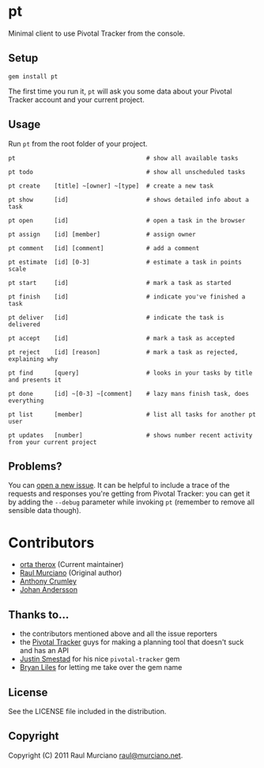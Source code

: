 # pt

Minimal client to use Pivotal Tracker from the console.

## Setup

    gem install pt

The first time you run it, `pt` will ask you some data about your Pivotal Tracker account and your current project.

## Usage

Run `pt` from the root folder of your project.

    pt                                     # show all available tasks

    pt todo                                # show all unscheduled tasks

    pt create    [title] ~[owner] ~[type]  # create a new task

    pt show      [id]                      # shows detailed info about a task

    pt open      [id]                      # open a task in the browser

    pt assign    [id] [member]             # assign owner

    pt comment   [id] [comment]            # add a comment

    pt estimate  [id] [0-3]                # estimate a task in points scale

    pt start     [id]                      # mark a task as started

    pt finish    [id]                      # indicate you've finished a task

    pt deliver   [id]                      # indicate the task is delivered

    pt accept    [id]                      # mark a task as accepted

    pt reject    [id] [reason]             # mark a task as rejected, explaining why

    pt find      [query]                   # looks in your tasks by title and presents it

    pt done      [id] ~[0-3] ~[comment]    # lazy mans finish task, does everything

    pt list      [member]                  # list all tasks for another pt user

    pt updates   [number]                  # shows number recent activity from your current project


## Problems?

You can [open a new issue](https://github.com/raul/pt/issues/new). It can be helpful to include a trace of the requests and responses you're getting from Pivotal Tracker: you can get it by adding the `--debug` parameter while invoking `pt` (remember to remove all sensible data though).

# Contributors
- [orta therox](http://orta.github.com) (Current maintainer)
- [Raul Murciano](http://raul.murciano.net) (Original author)
- [Anthony Crumley](https://github.com/craftycode)
- [Johan Andersson](http://johan.andersson.net)

## Thanks to...
- the contributors mentioned above and all the issue reporters
- the [Pivotal Tracker](https://www.pivotaltracker.com) guys for making a planning tool that doesn't suck and has an API
- [Justin Smestad](https://github.com/jsmestad) for his nice `pivotal-tracker` gem
- [Bryan Liles](http://smartic.us/) for letting me take over the gem name

## License
See the LICENSE file included in the distribution.

## Copyright
Copyright (C) 2011 Raul Murciano <raul@murciano.net>.